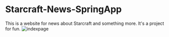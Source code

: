 # Starcraft-News-SpringApp
This is a website for news about Starcraft and something more. It's a project for fun.
![indexpage](https://user-images.githubusercontent.com/32311354/45850030-1eab5600-bd3d-11e8-8208-21a3814285e9.PNG)
